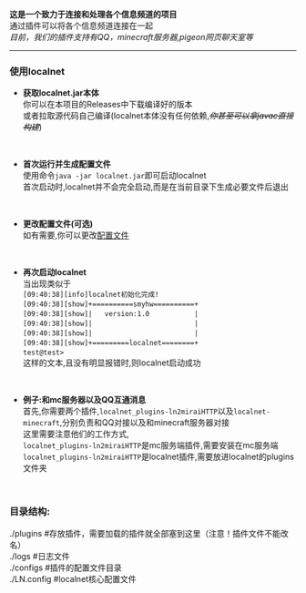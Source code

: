 **这是一个致力于连接和处理各个信息频道的项目**  
通过插件可以将各个信息频道连接在一起  
*目前，我们的插件支持有QQ，minecraft服务器,pigeon网页聊天室等*  
***  
### 使用localnet  
* **获取localnet.jar本体**  
你可以在本项目的Releases中下载编译好的版本  
或者拉取源代码自己编译(localnet本体没有任何依赖,*~~你甚至可以拿javac直接构建~~*)  
<br>  

* **首次运行并生成配置文件**  
使用命令`java -jar localnet.jar`即可启动localnet  
首次启动时,localnet并不会完全启动,而是在当前目录下生成必要文件后退出  
<br>  

* **更改配置文件(可选)**  
如有需要,你可以更改[配置文件](https://github.com/smyhw-localnet/localnet/blob/master/src/data/example_config/LN.config)  
<br>  

* **再次启动localnet**  
当出现类似于  
`[09:40:38][info]localnet初始化完成!`  
`[09:40:38][show]+==========smyhw==========+`  
`[09:40:38][show]|   version:1.0           |`  
`[09:40:38][show]|                         |`  
`[09:40:38][show]|                         |`  
`[09:40:38][show]+=========localnet========+`  
`test@test>`  
这样的文本,且没有明显报错时,则localnet启动成功
<br>  

* **例子:和mc服务器以及QQ互通消息**  
首先,你需要两个插件,`localnet_plugins-ln2miraiHTTP`以及`localnet-minecraft`,分别负责和QQ对接以及和minecraft服务器对接  
这里需要注意他们的工作方式,  
`localnet_plugins-ln2miraiHTTP`是mc服务端插件,需要安装在mc服务端  
`localnet_plugins-ln2miraiHTTP`是localnet插件,需要放进localnet的plugins文件夹
<br>

### 目录结构:  
./plugins   #存放插件，需要加载的插件就全部塞到这里（注意！插件文件不能改名）  
./logs   #日志文件  
./configs   #插件的配置文件目录  
./LN.config   #localnet核心配置文件
